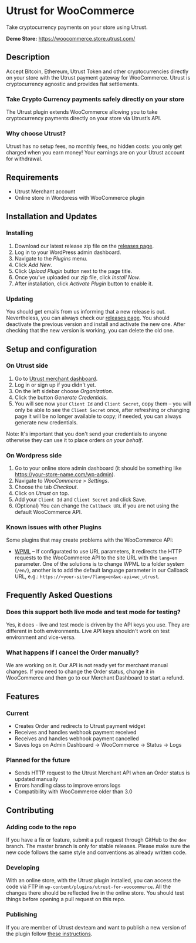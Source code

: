 # Utrust for WooCommerce

Take cryptocurrency payments on your store using Utrust.

**Demo Store:** https://woocommerce.store.utrust.com/

## Description

Accept Bitcoin, Ethereum, Utrust Token and other cryptocurrencies directly on your store with the Utrust payment gateway for WooCommerce.
Utrust is cryptocurrency agnostic and provides fiat settlements.

### Take Crypto Currency payments safely directly on your store

The Utrust plugin extends WooCommerce allowing you to take cryptocurrency payments directly on your store via Utrust’s API.

### Why choose Utrust?

Utrust has no setup fees, no monthly fees, no hidden costs: you only get charged when you earn money! Your earnings are on your Utrust account for withdrawal.

## Requirements

* Utrust Merchant account
* Online store in Wordpress with WooCommerce plugin

## Installation and Updates

### Installing

1. Download our latest release zip file on the [releases page](https://github.com/utrustdev/woocommerce-plugin/releases).
1. Log in to your WordPress admin dashboard.
2. Navigate to the *Plugins* menu.
3. Click *Add New*.
4. Click *Upload Plugin* button next to the page title.
5. Once you’ve uploaded our zip file, click *Install Now*.
6. After installation, click *Activate Plugin* button to enable it.

### Updating

You should get emails from us informing that a new release is out. Nevertheless, you can always check our [releases page](https://github.com/utrustdev/woocommerce-plugin/releases). You should deactivate the previous version and install and activate the new one. After checking that the new version is working, you can delete the old one.

## Setup and configuration

### On Utrust side

1. Go to [Utrust merchant dashboard](https://merchants.utrust.com).
2. Log in or sign up if you didn't yet.
3. On the left sidebar choose *Organization*.
4. Click the button *Generate Credentials*.
5. You will see now your `Client Id` and `Client Secret`, copy them – you will only be able to see the `Client Secret` once, after refreshing or changing page it will be no longer available to copy; if needed, you can always generate new credentials.

Note: It's important that you don't send your credentials to anyone otherwise they can use it to place orders _on your behalf_.

### On Wordpress side

1. Go to your online store admin dashboard (it should be something like https://your-store-name.com/wp-admin).
2. Navigate to *WooCommerce* > *Settings*.
3. Choose the tab *Checkout*.
4. Click on *Utrust* on top.
5. Add your `Client Id` and `Client Secret` and click Save.
6. (Optional) You can change the `Callback URL` if you are not using the default WooCommerce API. 

### Known issues with other Plugins

Some plugins that may create problems with the WooCommerce API: 

* [WPML](https://wpml.org/) – If configurated to use URL parameters, it redirects the HTTP requests to the WooCommerce API to the site URL with the `lang=en` parameter. One of the solutions is to change WPML to a folder system (`/en/`), another is to add the default language parameter in our Callback URL, e.g.: `https://<your-site>/?lang=en&wc-api=wc_utrust`.

## Frequently Asked Questions

### Does this support both live mode and test mode for testing?

Yes, it does - live and test mode is driven by the API keys you use. They are different in both environments. Live API keys shouldn't work on test environment and vice-versa.

### What happens if I cancel the Order manually?

We are working on it. Our API is not ready yet for merchant manual changes. If you need to change the Order status, change it in WooCommerce and then go to our Merchant Dashboard to start a refund.

## Features

### Current
* Creates Order and redirects to Utrust payment widget
* Receives and handles webhook payment received
* Receives and handles webhook payment cancelled
* Saves logs on Admin Dashboard -> WooCommerce -> Status -> Logs

### Planned for the future
* Sends HTTP request to the Utrust Merchant API when an Order status is updated manually
* Errors handling class to improve errors logs
* Compatibility with WooCommerce older than 3.0

## Contributing
### Adding code to the repo
If you have a fix or feature, submit a pull request through GitHub to the `dev` branch. The master branch is only for stable releases. Please make sure the new code follows the same style and conventions as already written code.

### Developing
With an online store, with the Utrust plugin installed, you can access the code via FTP in `wp-content/plugins/utrust-for-woocommerce`. All the changes there should be reflected live in the online store. You should test things before opening a pull request on this repo.

### Publishing
If you are member of Utrust devteam and want to publish a new version of the plugin follow [these instructions](https://github.com/utrustdev/plugin-woocommerce/wiki/Publishing).

